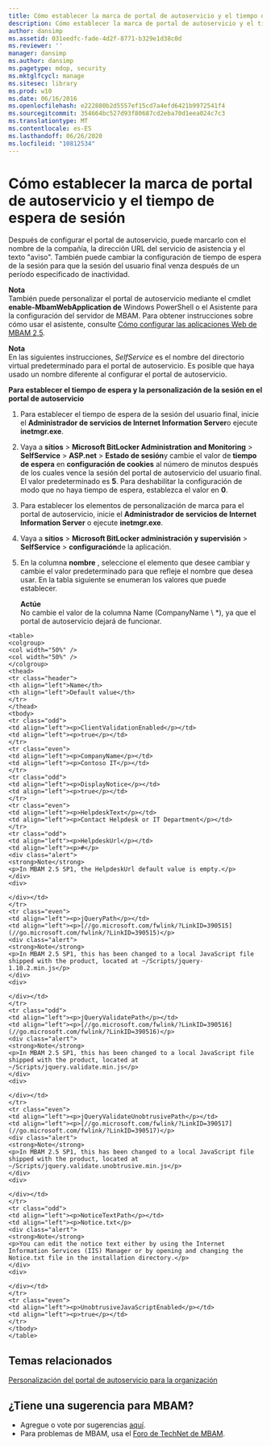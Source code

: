 ```yaml
---
title: Cómo establecer la marca de portal de autoservicio y el tiempo de espera de sesión
description: Cómo establecer la marca de portal de autoservicio y el tiempo de espera de sesión
author: dansimp
ms.assetid: 031eedfc-fade-4d2f-8771-b329e1d38c0d
ms.reviewer: ''
manager: dansimp
ms.author: dansimp
ms.pagetype: mdop, security
ms.mktglfcycl: manage
ms.sitesec: library
ms.prod: w10
ms.date: 06/16/2016
ms.openlocfilehash: e222880b2d5557ef15cd7a4efd6421b9972541f4
ms.sourcegitcommit: 354664bc527d93f80687cd2eba70d1eea024c7c3
ms.translationtype: MT
ms.contentlocale: es-ES
ms.lasthandoff: 06/26/2020
ms.locfileid: "10812534"
---
```

# Cómo establecer la marca de portal de autoservicio y el tiempo de espera de sesión


Después de configurar el portal de autoservicio, puede marcarlo con el nombre de la compañía, la dirección URL del servicio de asistencia y el texto "aviso". También puede cambiar la configuración de tiempo de espera de la sesión para que la sesión del usuario final venza después de un período especificado de inactividad.

**Nota**  
También puede personalizar el portal de autoservicio mediante el cmdlet **enable-MbamWebApplication de** Windows PowerShell o el Asistente para la configuración del servidor de MBAM. Para obtener instrucciones sobre cómo usar el asistente, consulte [Cómo configurar las aplicaciones Web de MBAM 2,5](how-to-configure-the-mbam-25-web-applications.md).



**Nota**  
En las siguientes instrucciones, *SelfService* es el nombre del directorio virtual predeterminado para el portal de autoservicio. Es posible que haya usado un nombre diferente al configurar el portal de autoservicio.



**Para establecer el tiempo de espera y la personalización de la sesión en el portal de autoservicio**

1.  Para establecer el tiempo de espera de la sesión del usuario final, inicie el **Administrador de servicios de Internet Information Server**o ejecute **inetmgr.exe**.

2.  Vaya a **sitios** &gt; **Microsoft BitLocker Administration and Monitoring** &gt; **SelfService** &gt; **ASP.net** &gt; **Estado de sesión**y cambie el valor de **tiempo de espera** en **configuración de cookies** al número de minutos después de los cuales vence la sesión del portal de autoservicio del usuario final. El valor predeterminado es **5**. Para deshabilitar la configuración de modo que no haya tiempo de espera, establezca el valor en **0**.

3.  Para establecer los elementos de personalización de marca para el portal de autoservicio, inicie el **Administrador de servicios de Internet Information Server** o ejecute **inetmgr.exe**.

4.  Vaya a **sitios** &gt; **Microsoft BitLocker administración y supervisión** &gt; **SelfService** &gt; **configuración**de la aplicación.

5.  En la columna **nombre** , seleccione el elemento que desee cambiar y cambie el valor predeterminado para que refleje el nombre que desea usar. En la tabla siguiente se enumeran los valores que puede establecer.

    **Actúe**  
    No cambie el valor de la columna Name (CompanyName \ *), ya que el portal de autoservicio dejará de funcionar.



~~~
<table>
<colgroup>
<col width="50%" />
<col width="50%" />
</colgroup>
<thead>
<tr class="header">
<th align="left">Name</th>
<th align="left">Default value</th>
</tr>
</thead>
<tbody>
<tr class="odd">
<td align="left"><p>ClientValidationEnabled</p></td>
<td align="left"><p>true</p></td>
</tr>
<tr class="even">
<td align="left"><p>CompanyName</p></td>
<td align="left"><p>Contoso IT</p></td>
</tr>
<tr class="odd">
<td align="left"><p>DisplayNotice</p></td>
<td align="left"><p>true</p></td>
</tr>
<tr class="even">
<td align="left"><p>HelpdeskText</p></td>
<td align="left"><p>Contact Helpdesk or IT Department</p></td>
</tr>
<tr class="odd">
<td align="left"><p>HelpdeskUrl</p></td>
<td align="left"><p>#</p>
<div class="alert">
<strong>Note</strong>  
<p>In MBAM 2.5 SP1, the HelpdeskUrl default value is empty.</p>
</div>
<div>

</div></td>
</tr>
<tr class="even">
<td align="left"><p>jQueryPath</p></td>
<td align="left"><p>[//go.microsoft.com/fwlink/?LinkID=390515](//go.microsoft.com/fwlink/?LinkID=390515)</p>
<div class="alert">
<strong>Note</strong>  
<p>In MBAM 2.5 SP1, this has been changed to a local JavaScript file shipped with the product, located at ~/Scripts/jquery-1.10.2.min.js</p>
</div>
<div>

</div></td>
</tr>
<tr class="odd">
<td align="left"><p>jQueryValidatePath</p></td>
<td align="left"><p>[//go.microsoft.com/fwlink/?LinkID=390516](//go.microsoft.com/fwlink/?LinkID=390516)</p>
<div class="alert">
<strong>Note</strong>  
<p>In MBAM 2.5 SP1, this has been changed to a local JavaScript file shipped with the product, located at ~/Scripts/jquery.validate.min.js</p>
</div>
<div>

</div></td>
</tr>
<tr class="even">
<td align="left"><p>jQueryValidateUnobtrusivePath</p></td>
<td align="left"><p>[//go.microsoft.com/fwlink/?LinkID=390517](//go.microsoft.com/fwlink/?LinkID=390517)</p>
<div class="alert">
<strong>Note</strong>  
<p>In MBAM 2.5 SP1, this has been changed to a local JavaScript file shipped with the product, located at ~/Scripts/jquery.validate.unobtrusive.min.js</p>
</div>
<div>

</div></td>
</tr>
<tr class="odd">
<td align="left"><p>NoticeTextPath</p></td>
<td align="left"><p>Notice.txt</p>
<div class="alert">
<strong>Note</strong>  
<p>You can edit the notice text either by using the Internet Information Services (IIS) Manager or by opening and changing the Notice.txt file in the installation directory.</p>
</div>
<div>

</div></td>
</tr>
<tr class="even">
<td align="left"><p>UnobtrusiveJavaScriptEnabled</p></td>
<td align="left"><p>true</p></td>
</tr>
</tbody>
</table>
~~~





## Temas relacionados


[Personalización del portal de autoservicio para la organización](customizing-the-self-service-portal-for-your-organization.md)



## ¿Tiene una sugerencia para MBAM?
- Agregue o vote por sugerencias [aquí](http://mbam.uservoice.com/forums/268571-microsoft-bitlocker-administration-and-monitoring). 
- Para problemas de MBAM, usa el [Foro de TechNet de MBAM](https://social.technet.microsoft.com/Forums/home?forum=mdopmbam). 





